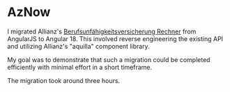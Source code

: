 # AzNow

I migrated Allianz's [Berufs­unfähigkeits­versicherung Rechner](https://www.allianz.de/vorsorge/berufsunfaehigkeitsversicherung/rechner/#!/home) from AngularJS to Angular 18. This involved reverse engineering the existing API and utilizing Allianz's "aquilla" component library.

My goal was to demonstrate that such a migration could be completed efficiently with minimal effort in a short timeframe.

The migration took around three hours.
